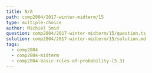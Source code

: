 ```yaml
---
title: N/A
path: comp2804/2017-winter-midterm/15
type: multiple-choice
author: Michiel Smid
question: comp2804/2017-winter-midterm/15/question.ts
solution: comp2804/2017-winter-midterm/15/solution.md
tags:
  - comp2804
  - comp2804-midterm
  - comp2804-basic-rules-of-probability-(5.3)
---
```

